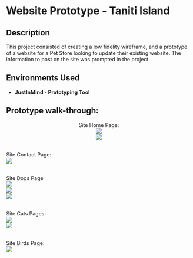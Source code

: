 <h1>Website Prototype - Taniti Island</h1>

<h2>Description</h2>
This project consisted of creating a low fidelity wireframe, and a prototype of a website for a Pet Store looking to update their existing website.
The information to post on the site was prompted in the project.
<br />



<h2>Environments Used </h2>

- <b>JustInMind - Prototyping Tool</b>


<h2>Prototype walk-through:</h2>

<p align="center">
Site Home Page: <br/>
<img src="https://i.imgur.com/2NQmRHl.png"/>
<br />
<img src="https://i.imgur.com/jfxh9dq.png"/>
<br />
<br />
  
Site Contact Page:  <br/>
<img src="https://i.imgur.com/N19XC0v.png"/>
<br />
<br />
  
Site Dogs Page  <br/>
<img src="https://i.imgur.com/vJvdbs0.png"/>
<br />
<img src="https://i.imgur.com/Y0cEGSO.png"/>
<br />
<img src="https://i.imgur.com/5AQSpFq.png"/>
<br />
<br />
  
Site Cats Pages: <br/>
<img src="https://i.imgur.com/mmk4abw.png"/>
<br />
<img src="https://i.imgur.com/HK1p3yQ.png"/>
<br />
<br />
  
Site Birds Page: <br/>
<img src="https://i.imgur.com/3erR1dI.png"/>
</p>

<!--
 ```diff
- text in red
+ text in green
! text in orange
# text in gray
@@ text in purple (and bold)@@
```
--!>
